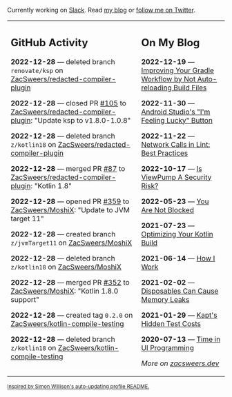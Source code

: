 Currently working on [Slack](https://slack.com/). Read [my blog](https://zacsweers.dev/) or [follow me on Twitter](https://twitter.com/ZacSweers).

<table><tr><td valign="top" width="60%">

## GitHub Activity
<!-- githubActivity starts -->
**2022-12-28** — deleted branch `renovate/ksp` on [ZacSweers/redacted-compiler-plugin](https://github.com/ZacSweers/redacted-compiler-plugin)

**2022-12-28** — closed PR [#105](https://github.com/ZacSweers/redacted-compiler-plugin/pull/105) to [ZacSweers/redacted-compiler-plugin](https://github.com/ZacSweers/redacted-compiler-plugin): "Update ksp to v1.8.0-1.0.8"

**2022-12-28** — deleted branch `z/kotlin18` on [ZacSweers/redacted-compiler-plugin](https://github.com/ZacSweers/redacted-compiler-plugin)

**2022-12-28** — merged PR [#87](https://github.com/ZacSweers/redacted-compiler-plugin/pull/87) to [ZacSweers/redacted-compiler-plugin](https://github.com/ZacSweers/redacted-compiler-plugin): "Kotlin 1.8"

**2022-12-28** — opened PR [#359](https://github.com/ZacSweers/MoshiX/pull/359) to [ZacSweers/MoshiX](https://github.com/ZacSweers/MoshiX): "Update to JVM target 11"

**2022-12-28** — created branch `z/jvmTarget11` on [ZacSweers/MoshiX](https://github.com/ZacSweers/MoshiX)

**2022-12-28** — deleted branch `z/kotlin18` on [ZacSweers/MoshiX](https://github.com/ZacSweers/MoshiX)

**2022-12-28** — merged PR [#352](https://github.com/ZacSweers/MoshiX/pull/352) to [ZacSweers/MoshiX](https://github.com/ZacSweers/MoshiX): "Kotlin 1.8.0 support"

**2022-12-28** — created tag `0.2.0` on [ZacSweers/kotlin-compile-testing](https://github.com/ZacSweers/kotlin-compile-testing)

**2022-12-28** — deleted branch `z/kotlin18` on [ZacSweers/kotlin-compile-testing](https://github.com/ZacSweers/kotlin-compile-testing)
<!-- githubActivity ends -->
</td><td valign="top" width="40%">

## On My Blog
<!-- blog starts -->
**2022-12-19** — [Improving Your Gradle Workflow by Not Auto-reloading Build Files](https://www.zacsweers.dev/improving-your-workflow-by-not-auto-reloading-build-files/)

**2022-11-30** — [Android Studio's "I'm Feeling Lucky" Button](https://www.zacsweers.dev/android-studios-im-feeling-lucky-button/)

**2022-11-22** — [Network Calls in Lint: Best Practices](https://www.zacsweers.dev/network-calls-in-lint-best-practices/)

**2022-10-17** — [Is ViewPump A Security Risk?](https://www.zacsweers.dev/is-viewpump-a-security-risk/)

**2022-05-23** — [You Are Not Blocked](https://www.zacsweers.dev/you-are-not-blocked/)

**2021-07-23** — [Optimizing Your Kotlin Build](https://www.zacsweers.dev/optimizing-your-kotlin-build/)

**2021-06-14** — [How I Work](https://www.zacsweers.dev/how-i-work/)

**2021-02-02** — [Disposables Can Cause Memory Leaks](https://www.zacsweers.dev/disposables-can-cause-memory-leaks/)

**2021-01-29** — [Kapt's Hidden Test Costs](https://www.zacsweers.dev/kapts-hidden-test-costs/)

**2020-07-13** — [Time in UI Programming](https://www.zacsweers.dev/time-in-ui/)
<!-- blog ends -->
_More on [zacsweers.dev](https://zacsweers.dev/)_
</td></tr></table>

<sub><a href="https://simonwillison.net/2020/Jul/10/self-updating-profile-readme/">Inspired by Simon Willison's auto-updating profile README.</a></sub>